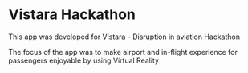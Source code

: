 # Vistara Hackathon
This app was developed for Vistara - Disruption in aviation Hackathon

The focus of the app was to make airport and in-flight experience for passengers enjoyable by using Virtual Reality
